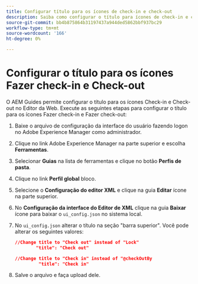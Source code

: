 ```yaml
---
title: Configurar título para os ícones de check-in e check-out
description: Saiba como configurar o título para ícones de check-in e check-out
source-git-commit: bb4b875864b31197437a944ded5862bbf937bc29
workflow-type: tm+mt
source-wordcount: '166'
ht-degree: 0%

---
```


# Configurar o título para os ícones Fazer check-in e Check-out

O AEM Guides permite configurar o título para os ícones Check-in e Check-out no Editor da Web. Execute as seguintes etapas para configurar o título para os ícones Fazer check-in e Fazer check-out:

1. Baixe o arquivo de configuração da interface do usuário fazendo logon no Adobe Experience Manager como administrador.
1. Clique no link Adobe Experience Manager na parte superior e escolha **Ferramentas**.
1. Selecionar **Guias** na lista de ferramentas e clique no botão **Perfis de pasta**.
1. Clique no link **Perfil global** bloco.
1. Selecione o **Configuração do editor XML** e clique na guia **Editar** ícone na parte superior.
1. No **Configuração da interface do Editor de XML** clique na guia **Baixar** ícone para baixar o `ui_config.json` no sistema local.
1. No `ui_config.json` alterar o título na seção &quot;barra superior&quot;. Você pode alterar os seguintes valores:

   ```json
   //Change title to "Check out" instead of "Lock"
           "title": "Check out"
   
   //Change title to "Check in" instead of "@checkOutBy
            "title": "Check in"
   ```

1. Salve o arquivo e faça upload dele.

